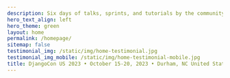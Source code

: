 ```yaml
---
description: Six days of talks, sprints, and tutorials by the community for the community.
hero_text_align: left
hero_theme: green
layout: home
permalink: /homepage/
sitemap: false
testimonial_img: /static/img/home-testimonial.jpg
testimonial_img_mobile: /static/img/home-testimonial-mobile.jpg
title: DjangoCon US 2023 • October 15-20, 2023 • Durham, NC United States
---
```

